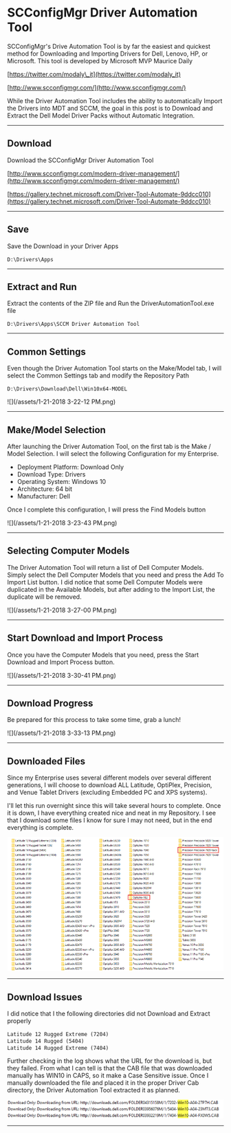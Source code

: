 # SCConfigMgr Driver Automation Tool

SCConfigMgr's Drive Automation Tool is by far the easiest and quickest method for Downloading and Importing Drivers for Dell, Lenovo, HP, or Microsoft.  This tool is developed by Microsoft MVP Maurice Daily

[https://twitter.com/modaly\_it](https://twitter.com/modaly_it)

[http://www.scconfigmgr.com/](http://www.scconfigmgr.com/)

While the Driver Automation Tool includes the ability to automatically Import the Drivers into MDT and SCCM, the goal in this post is to Download and Extract the Dell Model Driver Packs without Automatic Integration.

---

## Download

Download the SCConfigMgr Driver Automation Tool

[http://www.scconfigmgr.com/modern-driver-management/](http://www.scconfigmgr.com/modern-driver-management/)

[https://gallery.technet.microsoft.com/Driver-Tool-Automate-9ddcc010](https://gallery.technet.microsoft.com/Driver-Tool-Automate-9ddcc010)

---

## Save

Save the Download in your Driver Apps

```
D:\Drivers\Apps
```

---

## Extract and Run

Extract the contents of the ZIP file and Run the DriverAutomationTool.exe file

```
D:\Drivers\Apps\SCCM Driver Automation Tool
```

---

## Common Settings

Even though the Driver Automation Tool starts on the Make/Model tab, I will select the Common Settings tab and modify the Repository Path

```
D:\Drivers\Download\Dell\Win10x64-MODEL
```

![](/assets/1-21-2018 3-22-12 PM.png)

---

## Make/Model Selection

After launching the Driver Automation Tool, on the first tab is the Make / Model Selection.  I will select the following Configuration for my Enterprise.

* Deployment Platform: Download Only
* Download Type: Drivers
* Operating System: Windows 10
* Architecture: 64 bit
* Manufacturer: Dell

Once I complete this configuration, I will press the Find Models button

![](/assets/1-21-2018 3-23-43 PM.png)

---

## Selecting Computer Models

The Driver Automation Tool will return a list of Dell Computer Models.  Simply select the Dell Computer Models that you need and press the Add To Import List button.  I did notice that some Dell Computer Models were duplicated in the Available Models, but after adding to the Import List, the duplicate will be removed.

![](/assets/1-21-2018 3-27-00 PM.png)

---

## Start Download and Import Process

Once you have the Computer Models that you need, press the Start Download and Import Process button.

![](/assets/1-21-2018 3-30-41 PM.png)

---

## Download Progress

Be prepared for this process to take some time, grab a lunch!

![](/assets/1-21-2018 3-33-13 PM.png)

---

## Downloaded Files

Since my Enterprise uses several different models over several different generations, I will choose to download ALL Latitude, OptiPlex, Precision, and Venue Tablet Drivers \(excluding Embedded PC and XPS systems\).

I'll let this run overnight since this will take several hours to complete.  Once it is down, I have everything created nice and neat in my Repository.  I see that I download some files I know for sure I may not need, but in the end everything is complete.

![](/assets/2017-10-27_12-11-04.png)

---

## Download Issues

I did notice that I the following directories did not Download and Extract properly

```
Latitude 12 Rugged Extreme (7204)
Latitude 14 Rugged (5404)
Latitude 14 Rugged Extreme (7404)
```

Further checking in the log shows what the URL for the download is, but they failed.  From what I can tell is that the CAB file that was downloaded manually has WIN10 in CAPS, so it make a Case Sensitive issue.  Once I manually downloaded the file and placed it in the proper Driver Cab directory, the Driver Automation Tool extracted it as planned.

![](/assets/2017-10-27_12-16-11.png)

---



